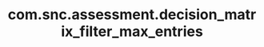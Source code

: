 ---
layout: page
title: com.snc.assessment.decision_matrix_filter_max_entries
description: ""
value: "1000"
---